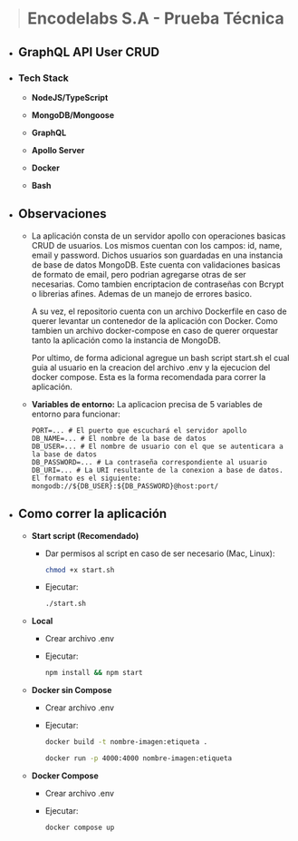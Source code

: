 > # Encodelabs S.A - Prueba Técnica

- ## GraphQL API User CRUD

- ### Tech Stack

  - **NodeJS/TypeScript**

  - **MongoDB/Mongoose**

  - **GraphQL**

  - **Apollo Server**

  - **Docker**

  - **Bash**

- ## Observaciones

  - La aplicación consta de un servidor apollo con operaciones basicas CRUD de usuarios. Los mismos cuentan con los campos: id, name, email y password. Dichos usuarios son guardadas en una instancia de base de datos MongoDB. Este cuenta con validaciones basicas de formato de email, pero podrian agregarse otras de ser necesarias. Como tambien encriptacion de contraseñas con Bcrypt o librerias afines. Ademas de un manejo de errores basico.

    A su vez, el repositorio cuenta con un archivo Dockerfile en caso de querer levantar un contenedor de la aplicación con Docker. Como tambien un archivo docker-compose en caso de querer orquestar tanto la aplicación como la instancia de MongoDB.

    Por ultimo, de forma adicional agregue un bash script start.sh el cual guia al usuario en la creacion del archivo .env y la ejecucion del docker compose. Esta es la forma recomendada para correr la aplicación.

  - **Variables de entorno:** La aplicacion precisa de 5 variables de entorno para funcionar:

    ```.env
    PORT=... # El puerto que escuchará el servidor apollo
    DB_NAME=... # El nombre de la base de datos
    DB_USER=... # El nombre de usuario con el que se autenticara a la base de datos
    DB_PASSWORD=... # La contraseña correspondiente al usuario
    DB_URI=... # La URI resultante de la conexion a base de datos. El formato es el siguiente: mongodb://${DB_USER}:${DB_PASSWORD}@host:port/
    ```

- ## Como correr la aplicación

  - **Start script (Recomendado)**

    - Dar permisos al script en caso de ser necesario (Mac, Linux):

      ```bash
      chmod +x start.sh
      ```

    - Ejecutar:

      ```bash
      ./start.sh
      ```

  - **Local**

    - Crear archivo .env

    - Ejecutar:

      ```bash
      npm install && npm start
      ```

  - **Docker sin Compose**

    - Crear archivo .env

    - Ejecutar:

      ```bash
      docker build -t nombre-imagen:etiqueta .

      docker run -p 4000:4000 nombre-imagen:etiqueta
      ```

  - **Docker Compose**

    - Crear archivo .env

    - Ejecutar:

      ```bash
      docker compose up
      ```
